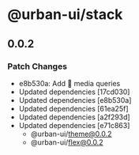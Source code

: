 # @urban-ui/stack

## 0.0.2

### Patch Changes

- e8b530a: Add :rocket: media queries
- Updated dependencies [17cd030]
- Updated dependencies [e8b530a]
- Updated dependencies [61ea25f]
- Updated dependencies [a2f293d]
- Updated dependencies [e71c863]
  - @urban-ui/theme@0.0.2
  - @urban-ui/flex@0.0.2

